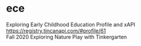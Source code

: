 # ece
Exploring Early Childhood Education Profile and xAPI
https://registry.tincanapi.com/#profile/61  
Fall 2020 Exploring Nature Play with Tinkergarten
